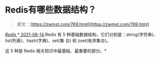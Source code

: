 <!--yml
category: 未分类
date: 0001-01-01 00:00:00
-->

# Redis有哪些数据结构？

> 原文：[https://zwmst.com/769.html](https://zwmst.com/769.html)

   [ *Redis* ](https://zwmst.com/redis)*[ <time datetime="2021-08-14T08:06:08+08:00"> 2021-08-14 </time> ](https://zwmst.com/769.html)  Redis 有 5 种基础数据结构，它们分别是：string(字符串)、list(列表)、hash(字典)、set(集 合) 和 zset(有序集合)。

这 5 种是 Redis 相关知识中最基础、最重要的部分。*
